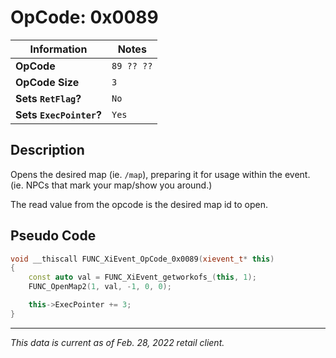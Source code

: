 # OpCode: 0x0089

| Information               | Notes |
|---                        |---    |
| **OpCode**                | `89 ?? ??` |
| **OpCode Size**           | `3`   |
| **Sets `RetFlag`?**       | `No`  |
| **Sets `ExecPointer`?**   | `Yes` |

## Description

Opens the desired map (ie. `/map`), preparing it for usage within the event. (ie. NPCs that mark your map/show you around.)

The read value from the opcode is the desired map id to open.

## Pseudo Code

```cpp
void __thiscall FUNC_XiEvent_OpCode_0x0089(xievent_t* this)
{
    const auto val = FUNC_XiEvent_getworkofs_(this, 1);
    FUNC_OpenMap2(1, val, -1, 0, 0);

    this->ExecPointer += 3;
}
```

---

_This data is current as of Feb. 28, 2022 retail client._